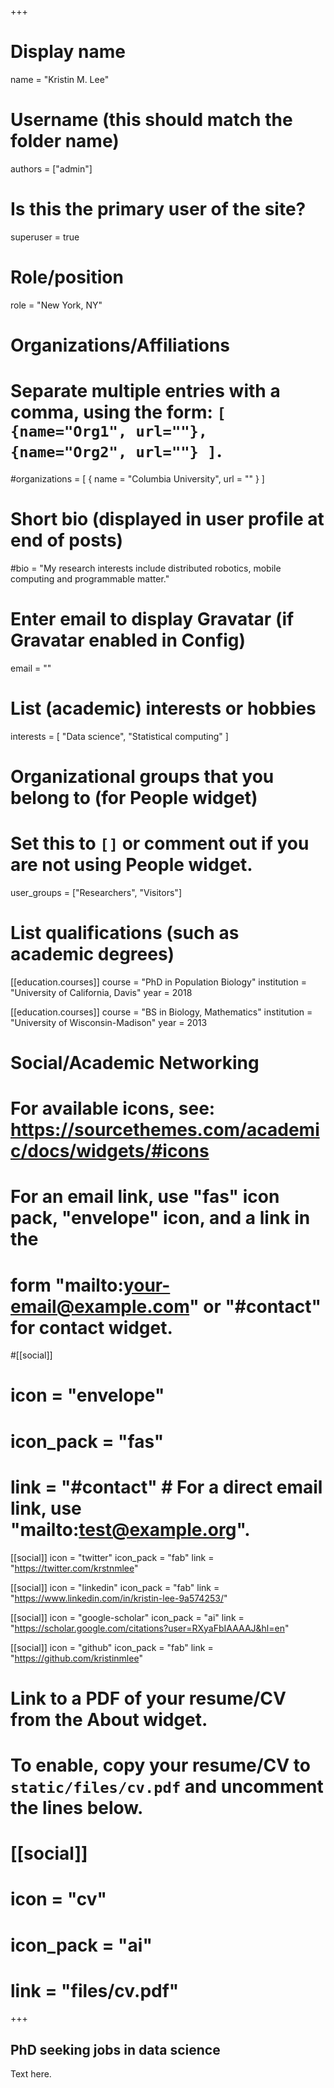+++
# Display name
name = "Kristin M. Lee"

# Username (this should match the folder name)
authors = ["admin"]

# Is this the primary user of the site?
superuser = true

# Role/position
role = "New York, NY"

# Organizations/Affiliations
#   Separate multiple entries with a comma, using the form: `[ {name="Org1", url=""}, {name="Org2", url=""} ]`.
#organizations = [ { name = "Columbia University", url = "" } ]

# Short bio (displayed in user profile at end of posts)
#bio = "My research interests include distributed robotics, mobile computing and programmable matter."

# Enter email to display Gravatar (if Gravatar enabled in Config)
email = ""

# List (academic) interests or hobbies
interests = [
  "Data science",
  "Statistical computing"
]

# Organizational groups that you belong to (for People widget)
#   Set this to `[]` or comment out if you are not using People widget.
user_groups = ["Researchers", "Visitors"]

# List qualifications (such as academic degrees)
[[education.courses]]
  course = "PhD in Population Biology"
  institution = "University of California, Davis"
  year = 2018

[[education.courses]]
  course = "BS in Biology, Mathematics"
  institution = "University of Wisconsin-Madison"
  year = 2013


# Social/Academic Networking
# For available icons, see: https://sourcethemes.com/academic/docs/widgets/#icons
#   For an email link, use "fas" icon pack, "envelope" icon, and a link in the
#   form "mailto:your-email@example.com" or "#contact" for contact widget.

#[[social]]
#  icon = "envelope"
#  icon_pack = "fas"
#  link = "#contact"  # For a direct email link, use "mailto:test@example.org".

[[social]]
  icon = "twitter"
  icon_pack = "fab"
  link = "https://twitter.com/krstnmlee"
  
  [[social]]
  icon = "linkedin"
  icon_pack = "fab"
  link = "https://www.linkedin.com/in/kristin-lee-9a574253/"

[[social]]
  icon = "google-scholar"
  icon_pack = "ai"
  link = "https://scholar.google.com/citations?user=RXyaFbIAAAAJ&hl=en"

[[social]]
  icon = "github"
  icon_pack = "fab"
  link = "https://github.com/kristinmlee"

# Link to a PDF of your resume/CV from the About widget.
# To enable, copy your resume/CV to `static/files/cv.pdf` and uncomment the lines below.
# [[social]]
#   icon = "cv"
#   icon_pack = "ai"
#   link = "files/cv.pdf"

+++

## PhD seeking jobs in data science

Text here.
